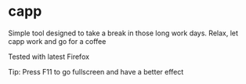 capp
====

Simple tool designed to take a break in those long work days. Relax, let capp work and go for a coffee

Tested with latest Firefox

Tip: Press F11 to go fullscreen and have a better effect
